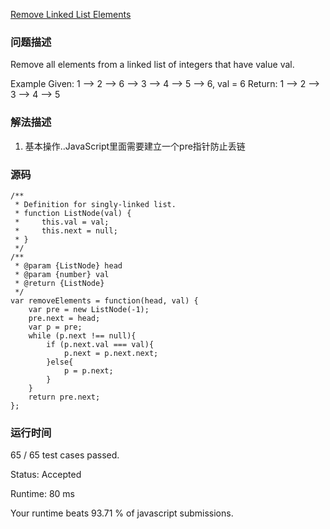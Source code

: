 [Remove Linked List Elements](https://leetcode.com/problems/remove-linked-list-elements/description/)
### 问题描述
Remove all elements from a linked list of integers that have value val.

Example
Given: 1 --> 2 --> 6 --> 3 --> 4 --> 5 --> 6, val = 6
Return: 1 --> 2 --> 3 --> 4 --> 5

### 解法描述
1. 基本操作..JavaScript里面需要建立一个pre指针防止丢链

### 源码
```
/**
 * Definition for singly-linked list.
 * function ListNode(val) {
 *     this.val = val;
 *     this.next = null;
 * }
 */
/**
 * @param {ListNode} head
 * @param {number} val
 * @return {ListNode}
 */
var removeElements = function(head, val) {
    var pre = new ListNode(-1);
    pre.next = head;
    var p = pre;
    while (p.next !== null){
        if (p.next.val === val){
            p.next = p.next.next;
        }else{
            p = p.next;
        }
    }
    return pre.next;
};
```

### 运行时间

65 / 65 test cases passed.

Status: Accepted

Runtime: 80 ms

Your runtime beats 93.71 % of javascript submissions.
